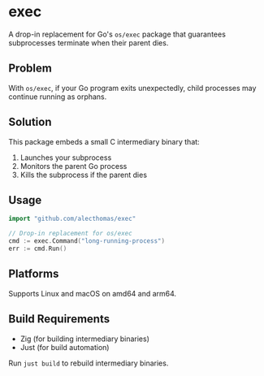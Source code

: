 # exec

A drop-in replacement for Go's `os/exec` package that guarantees subprocesses terminate when their parent dies.

## Problem

With `os/exec`, if your Go program exits unexpectedly, child processes may continue running as orphans.

## Solution

This package embeds a small C intermediary binary that:
1. Launches your subprocess
2. Monitors the parent Go process
3. Kills the subprocess if the parent dies

## Usage

```go
import "github.com/alecthomas/exec"

// Drop-in replacement for os/exec
cmd := exec.Command("long-running-process")
err := cmd.Run()
```

## Platforms

Supports Linux and macOS on amd64 and arm64.

## Build Requirements

- Zig (for building intermediary binaries)
- Just (for build automation)

Run `just build` to rebuild intermediary binaries.